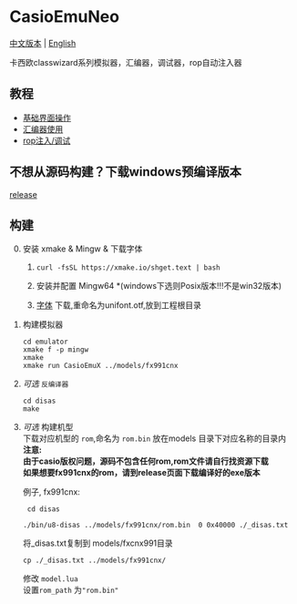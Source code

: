 # CasioEmuNeo

[中文版本](./README_zh.md) | [English](../README.md)

卡西欧classwizard系列模拟器，汇编器，调试器，rop自动注入器

## 教程
- [基础界面操作](./docs/intro_ui.md)
- [汇编器使用](./docs/intro_asm.md)
- [rop注入/调试](./docs/intro_rop.md)

## 不想从源码构建？下载windows预编译版本  
[release](https://github.com/qiufuyu123/CasioEmuNeo/releases)

## 构建
0. 安装 xmake & Mingw & 下载字体
   1. `curl -fsSL https://xmake.io/shget.text | bash`   

   2. 安装并配置 Mingw64 *(windows下选则Posix版本!!!不是win32版本)
   3. [字体](http://unifoundry.com/pub/unifont/unifont-15.1.05/font-builds/unifont-15.1.05.otf) 下载,重命名为unifont.otf,放到工程根目录
1. 构建模拟器  
   ```
   cd emulator
   xmake f -p mingw
   xmake
   xmake run CasioEmuX ../models/fx991cnx
   ```  

2. *可选* `反编译器`  
   ```
   cd disas
   make
   ```
3. *可选* 构建机型  
	下载对应机型的 `rom`,命名为 `rom.bin` 放在models 目录下对应名称的目录内  
    **注意:**  
    **由于casio版权问题，源码不包含任何rom,rom文件请自行找资源下载**  
    **如果想要fx991cnx的rom，请到release页面下载编译好的exe版本**
   
   例子, fx991cnx:
   ```
	cd disas
   ```
   ```
   ./bin/u8-disas ../models/fx991cnx/rom.bin  0 0x40000 ./_disas.txt
   ```
   将_disas.txt复制到 models/fxcnx991目录
   ```
   cp ./_disas.txt ../models/fx991cnx/
   ```
   修改 `model.lua`  
   设置`rom_path` 为`"rom.bin"`  
